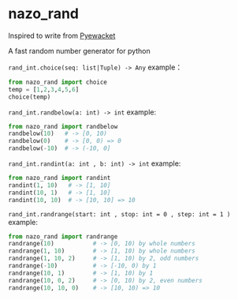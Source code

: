 # nazo_rand

Inspired to write from [Pyewacket](https://github.com/BrokenShell/Pyewacket)

A fast random number generator for python

`rand_int.choice(seq: list|Tuple) -> Any`
example：

```python
from nazo_rand import choice
temp = [1,2,3,4,5,6]
choice(temp)
```

`rand_int.randbelow(a: int) -> int`
example:

```python
from nazo_rand import randbelow
randbelow(10)   # -> [0, 10)
randbelow(0)    # -> [0, 0) => 0
randbelow(-10)  # -> (-10, 0]
```

`rand_int.randint(a: int , b: int) -> int`
example:

```python
from nazo_rand import randint
randint(1, 10)   # -> [1, 10]
randint(10, 1)   # -> [1, 10]
randint(10, 10)  # -> [10, 10] => 10
```

`rand_int.randrange(start: int , stop: int = 0 , step: int = 1 )`
example:

```python
from nazo_rand import randrange
randrange(10)           # -> [0, 10) by whole numbers
randrange(1, 10)        # -> [1, 10) by whole numbers
randrange(1, 10, 2)     # -> [1, 10) by 2, odd numbers
randrange(-10)          # -> [-10, 0) by 1
randrange(10, 1)        # -> [1, 10) by 1
randrange(10, 0, 2)     # -> [0, 10) by 2, even numbers
randrange(10, 10, 0)    # -> [10, 10) => 10
```
